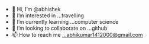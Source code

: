 - 👋 Hi, I’m @abhishek
- 👀 I’m interested in ...travelling
- 🌱 I’m currently learning ...computer science
- 💞️ I’m looking to collaborate on ...github
- 📫 How to reach me ...abhikumar1412000@gmail.com

<!---
abhishek/abhishek is a ✨ special ✨ repository because its `README.md` (this file) appears on your GitHub profile.
You can click the Preview link to take a look at your changes.
--->
